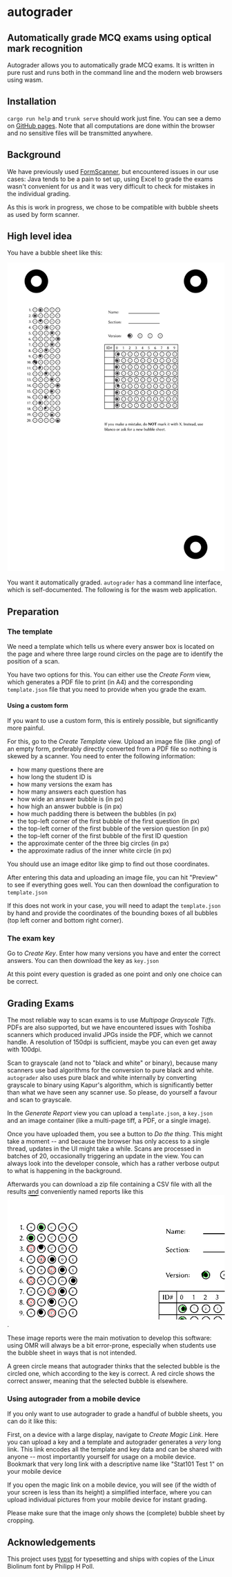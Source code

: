 # autograder

## Automatically grade MCQ exams using optical mark recognition

Autograder allows you to automatically grade MCQ exams. It is written in pure
rust and runs both in the command line and the modern web browsers using wasm.

## Installation

`cargo run help` and `trunk serve` should work just fine. You can see a demo on
[GitHub pages](https://oqpvc.github.io/autograder/). Note that all computations
are done within the browser and no sensitive files will be transmitted anywhere.


## Background

We have previously used
[FormScanner](https://sites.google.com/site/examgrader/formscanner), but
encountered issues in our use cases: Java tends to be a pain to set up, using
Excel to grade the exams wasn't convenient for us and it was very difficult to
check for mistakes in the individual grading.

As this is work in progress, we chose to be compatible with bubble sheets as
used by form scanner.

## High level idea

You have a bubble sheet like this:

![filledoutform](assets/filled_out_example.png)

You want it automatically graded. `autograder` has a command line interface,
which is self-documented. The following is for the wasm web application.

## Preparation

### The template

We need a template which tells us where every answer box is located on the page
and where three large round circles on the page are to identify the position of
a scan.

You have two options for this. You can either use the *Create Form* view, which
generates a PDF file to print (in A4) and the corresponding `template.json` file
that you need to provide when you grade the exam.

#### Using a custom form

If you want to use a custom form, this is entirely possible, but significantly
more painful.

For this, go to the *Create Template* view. Upload an image file (like .png) of
an empty form, preferably directly converted from a PDF file so nothing is
skewed by a scanner. You need to enter the following information:

- how many questions there are
- how long the student ID is
- how many versions the exam has
- how many answers each question has
- how wide an answer bubble is (in px)
- how high an answer bubble is (in px)
- how much padding there is between the bubbles (in px)
- the top-left corner of the first bubble of  the first question (in px)
- the top-left corner of the first bubble of the version question (in px)
- the top-left corner of the first bubble of the first ID question
- the approximate center of the three big circles (in px)
- the approximate radius of the inner white circle (in px)

You should use an image editor like gimp to find out those coordinates.

After entering this data and uploading an image file, you can hit "Preview" to
see if everything goes well. You can then download the configuration to
`template.json`

If this does not work in your case, you will need to adapt the `template.json`
by hand and provide the coordinates of the bounding boxes of all bubbles (top
left corner and bottom right corner).

### The exam key

Go to *Create Key*. Enter how many versions you have and enter the correct
answers. You can then download the key as `key.json`

At this point every question is graded as one point and only one choice can be
correct.

## Grading Exams

The most reliable way to scan exams is to use *Multipage Grayscale Tiffs*. PDFs
are also supported, but we have encountered issues with Toshiba scanners which
produced invalid JPGs inside the PDF, which we cannot handle. A resolution of
150dpi is sufficient, maybe you can even get away with 100dpi.

Scan to grayscale (and not to "black and white" or binary), because many
scanners use bad algorithms for the conversion to pure black and white.
`autograder` also uses pure black and white internally by converting grayscale
to binary using Kapur's algorithm, which is significantly better than what we
have seen any scanner use. So please, do yourself a favour and scan to
grayscale.

In the *Generate Report* view you can upload a `template.json`, a `key.json` and
an image container (like a multi-page tiff, a PDF, or a single image).

Once you have uploaded them, you see a button to *Do the thing*. This might take
a moment -- and because the browser has only access to a single thread, updates
in the UI might take a while. Scans are processed in batches of 20, occasionally
triggering an update in the view. You can always look into the developer
console, which has a rather verbose output to what is happening in the background.

Afterwards you can download a zip file containing a CSV file with all the
results and conveniently named reports like this ![example report](assets/sample_report.png).

These image reports were the main motivation to develop this software: using OMR
will always be a bit error-prone, especially when students use the bubble sheet
in ways that is not intended.

A green circle means that autograder thinks that the selected bubble is the
circled one, which according to the key is correct. A red circle shows the
correct answer, meaning that the selected bubble is elsewhere.

### Using autograder from a mobile device

If you only want to use autograder to grade a handful of bubble sheets, you can
do it like this:

First, on a device with a large display, navigate to *Create Magic Link*. Here
you can upload a key and a template and autograder generates a _very_ long link.
This link encodes all the template and key data and can be shared with anyone --
most importantly yourself for usage on a mobile device. Bookmark that
very long link with a descriptive name like "Stat101 Test 1" on your mobile device

If you open the magic link on a mobile device, you will see (if the width of
your screen is less than its height) a simplified interface, where you can
upload individual pictures from your mobile device for instant grading.

Please make sure that the image only shows the (complete) bubble sheet by
cropping.

## Acknowledgements

This project uses [typst](https://github.com/typst/typst) for typesetting and
ships with copies of the Linux Biolinum font by Philipp H Poll.
